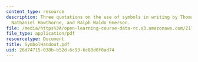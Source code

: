 ```yaml
---
content_type: resource
description: Three quotations on the use of symbols in writing by Thomas Carlyle,
  Nathaniel Hawthorne, and Ralph Waldo Emerson.
file: /media/https%3A/open-learning-course-data-rc.s3.amazonaws.com/21l-705-masterworks-in-american-short-fiction-fall-2005/26d74715038bb52d6c936c88d0f8ad74_SymbolHandout.pdf
file_type: application/pdf
resourcetype: Document
title: SymbolHandout.pdf
uid: 26d74715-038b-b52d-6c93-6c88d0f8ad74
---
```

